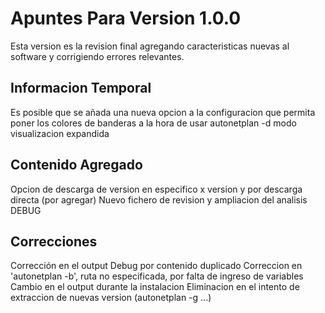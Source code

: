 # Apuntes Para Version 1.0.0

Esta version es la revision final agregando caracteristicas nuevas al software y corrigiendo errores relevantes.

## Informacion Temporal

Es posible que se añada una nueva opcion a la configuracion que permita poner los colores de banderas a la hora de usar autonetplan -d modo visualizacion expandida

## Contenido Agregado
Opcion de descarga de version en especifico x version y por descarga directa (por agregar)
Nuevo fichero de revision y ampliacion del analisis DEBUG

## Correcciones
Corrección en el output Debug por contenido duplicado
Correccion en 'autonetplan -b', ruta no especificada, por falta de ingreso de variables
Cambio en el output durante la instalacion
Eliminacion en el intento de extraccion de nuevas version (autonetplan -g ...)